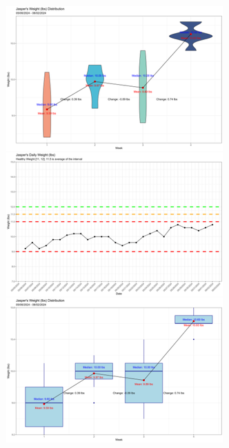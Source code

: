 ![image info](jasper_mean_weight_violin_weekly_time_series_2024_06_02.png)
![image info](jasper_weight_daily_time_series_2024_06_02.png)
![image info](jasper_mean_weight_weekly_time_series_2024_06_02.png)